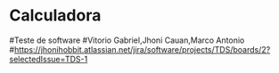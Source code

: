 # Calculadora
#Teste de software
#Vitorio Gabriel,Jhoni Cauan,Marco Antonio
#https://jhonihobbit.atlassian.net/jira/software/projects/TDS/boards/2?selectedIssue=TDS-1
